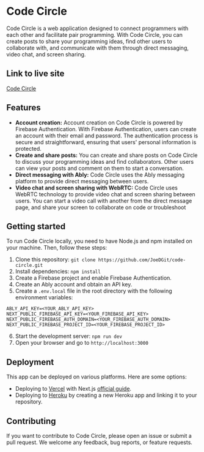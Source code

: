 # Code Circle

Code Circle is a web application designed to connect programmers with each other and facilitate pair programming. With Code Circle, you can create posts to share your programming ideas, find other users to collaborate with, and communicate with them through direct messaging, video chat, and screen sharing.

## Link to live site

[Code Circle](https://code-circle44.vercel.app/home)

## Features

- **Account creation:** Account creation on Code Circle is powered by Firebase Authentication. With Firebase Authentication, users can create an account with their email and password. The authentication process is secure and straightforward, ensuring that users' personal information is protected.
- **Create and share posts:** You can create and share posts on Code Circle to discuss your programming ideas and find collaborators. Other users can view your posts and comment on them to start a conversation.
- **Direct messaging with Ably:** Code Circle uses the Ably messaging platform to provide direct messaging between users.
- **Video chat and screen sharing with WebRTC:** Code Circle uses WebRTC technology to provide video chat and screen sharing between users. You can start a video call with another from the direct message page, and share your screen to collaborate on code or troubleshoot

## Getting started

To run Code Circle locally, you need to have Node.js and npm installed on your machine. Then, follow these steps:

1.  Clone this repository: `git clone https://github.com/JoeDGit/code-circle.git`
2.  Install dependencies: `npm install`
3.  Create a Firebase project and enable Firebase Authentication.
4.  Create an Ably account and obtain an API key.
5.  Create a `.env.local` file in the root directory with the following environment variables:

```
ABLY_API_KEY=<YOUR_ABLY_API_KEY>
NEXT_PUBLIC_FIREBASE_API_KEY=<YOUR_FIREBASE_API_KEY>
NEXT_PUBLIC_FIREBASE_AUTH_DOMAIN=<YOUR_FIREBASE_AUTH_DOMAIN>
NEXT_PUBLIC_FIREBASE_PROJECT_ID=<YOUR_FIREBASE_PROJECT_ID>
```

6.  Start the development server: `npm run dev`
7.  Open your browser and go to `http://localhost:3000`

## Deployment

This app can be deployed on various platforms. Here are some options:

- Deploying to [Vercel](https://vercel.com/docs/platform/deployments) with Next.js [official guide](https://nextjs.org/docs/deployment).
- Deploying to [Heroku](https://devcenter.heroku.com/articles/deploying-nodejs) by creating a new Heroku app and linking it to your repository.

## Contributing

If you want to contribute to Code Circle, please open an issue or submit a pull request. We welcome any feedback, bug reports, or feature requests.
